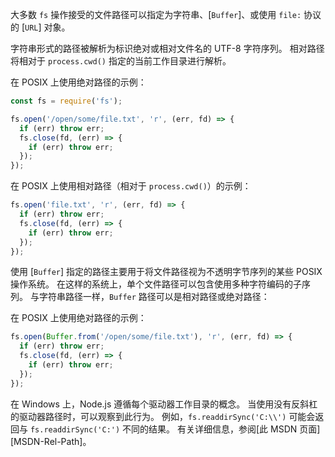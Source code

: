 
大多数 `fs` 操作接受的文件路径可以指定为字符串、[`Buffer`]、或使用 `file:` 协议的 [`URL`] 对象。

字符串形式的路径被解析为标识绝对或相对文件名的 UTF-8 字符序列。 
相对路径将相对于 `process.cwd()` 指定的当前工作目录进行解析。

在 POSIX 上使用绝对路径的示例：

```js
const fs = require('fs');

fs.open('/open/some/file.txt', 'r', (err, fd) => {
  if (err) throw err;
  fs.close(fd, (err) => {
    if (err) throw err;
  });
});
```

在 POSIX 上使用相对路径（相对于 `process.cwd()`）的示例：

```js
fs.open('file.txt', 'r', (err, fd) => {
  if (err) throw err;
  fs.close(fd, (err) => {
    if (err) throw err;
  });
});
```

使用 [`Buffer`] 指定的路径主要用于将文件路径视为不透明字节序列的某些 POSIX 操作系统。 
在这样的系统上，单个文件路径可以包含使用多种字符编码的子序列。 
与字符串路径一样，`Buffer` 路径可以是相对路径或绝对路径：

在 POSIX 上使用绝对路径的示例：

```js
fs.open(Buffer.from('/open/some/file.txt'), 'r', (err, fd) => {
  if (err) throw err;
  fs.close(fd, (err) => {
    if (err) throw err;
  });
});
```

在 Windows 上，Node.js 遵循每个驱动器工作目录的概念。
当使用没有反斜杠的驱动器路径时，可以观察到此行为。
例如，`fs.readdirSync('C:\\')` 可能会返回与 `fs.readdirSync('C:')` 不同的结果。
有关详细信息，参阅[此 MSDN 页面][MSDN-Rel-Path]。

